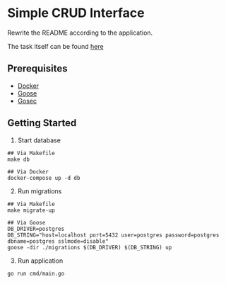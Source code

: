 # Simple CRUD Interface

Rewrite the README according to the application.

The task itself can be found [here](/TASK.md)

## Prerequisites

- [Docker](https://www.docker.com/get-started/)
- [Goose](https://github.com/pressly/goose)
- [Gosec](https://github.com/securego/gosec)

## Getting Started

1. Start database

```
## Via Makefile
make db

## Via Docker
docker-compose up -d db
```

2. Run migrations

```
## Via Makefile
make migrate-up

## Via Goose
DB_DRIVER=postgres
DB_STRING="host=localhost port=5432 user=postgres password=postgres dbname=postgres sslmode=disable"
goose -dir ./migrations $(DB_DRIVER) $(DB_STRING) up
```

3. Run application

```
go run cmd/main.go
```
